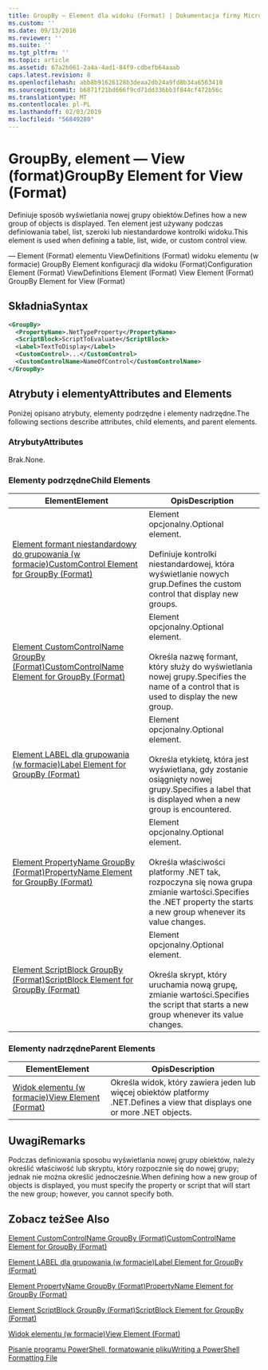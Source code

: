 ```yaml
---
title: GroupBy — Element dla widoku (Format) | Dokumentacja firmy Microsoft
ms.custom: ''
ms.date: 09/13/2016
ms.reviewer: ''
ms.suite: ''
ms.tgt_pltfrm: ''
ms.topic: article
ms.assetid: 67a2b061-2a4a-4ad1-84f9-cdbefb64aaab
caps.latest.revision: 8
ms.openlocfilehash: abb8b91626128b3deaa2db24a9fd8b34a6563410
ms.sourcegitcommit: b6871f21bd666f9cd71dd336bb3f844cf472b56c
ms.translationtype: MT
ms.contentlocale: pl-PL
ms.lasthandoff: 02/03/2019
ms.locfileid: "56849280"
---
```

# <a name="groupby-element-for-view-format"></a><span data-ttu-id="79718-102">GroupBy, element — View (format)</span><span class="sxs-lookup"><span data-stu-id="79718-102">GroupBy Element for View (Format)</span></span>

<span data-ttu-id="79718-103">Definiuje sposób wyświetlania nowej grupy obiektów.</span><span class="sxs-lookup"><span data-stu-id="79718-103">Defines how a new group of objects is displayed.</span></span> <span data-ttu-id="79718-104">Ten element jest używany podczas definiowania tabel, list, szeroki lub niestandardowe kontrolki widoku.</span><span class="sxs-lookup"><span data-stu-id="79718-104">This element is used when defining a table, list, wide, or custom control view.</span></span>

<span data-ttu-id="79718-105">— Element (Format) elementu ViewDefinitions (Format) widoku elementu (w formacie) GroupBy Element konfiguracji dla widoku (Format)</span><span class="sxs-lookup"><span data-stu-id="79718-105">Configuration Element (Format) ViewDefinitions Element (Format) View Element (Format) GroupBy Element for View (Format)</span></span>

## <a name="syntax"></a><span data-ttu-id="79718-106">Składnia</span><span class="sxs-lookup"><span data-stu-id="79718-106">Syntax</span></span>

```xml
<GroupBy>
  <PropertyName>.NetTypeProperty</PropertyName>
  <ScriptBlock>ScriptToEvaluate</ScriptBlock>
  <Label>TextToDisplay</Label>
  <CustomControl>...</CustomControl>
  <CustomControlName>NameOfControl</CustomControlName>
</GroupBy>
```

## <a name="attributes-and-elements"></a><span data-ttu-id="79718-107">Atrybuty i elementy</span><span class="sxs-lookup"><span data-stu-id="79718-107">Attributes and Elements</span></span>

<span data-ttu-id="79718-108">Poniżej opisano atrybuty, elementy podrzędne i elementy nadrzędne.</span><span class="sxs-lookup"><span data-stu-id="79718-108">The following sections describe attributes, child elements, and parent elements.</span></span>

### <a name="attributes"></a><span data-ttu-id="79718-109">Atrybuty</span><span class="sxs-lookup"><span data-stu-id="79718-109">Attributes</span></span>

<span data-ttu-id="79718-110">Brak.</span><span class="sxs-lookup"><span data-stu-id="79718-110">None.</span></span>

### <a name="child-elements"></a><span data-ttu-id="79718-111">Elementy podrzędne</span><span class="sxs-lookup"><span data-stu-id="79718-111">Child Elements</span></span>

|<span data-ttu-id="79718-112">Element</span><span class="sxs-lookup"><span data-stu-id="79718-112">Element</span></span>|<span data-ttu-id="79718-113">Opis</span><span class="sxs-lookup"><span data-stu-id="79718-113">Description</span></span>|
|-------------|-----------------|
|[<span data-ttu-id="79718-114">Element formant niestandardowy do grupowania (w formacie)</span><span class="sxs-lookup"><span data-stu-id="79718-114">CustomControl Element for GroupBy (Format)</span></span>](./customcontrol-element-for-groupby-format.md)|<span data-ttu-id="79718-115">Element opcjonalny.</span><span class="sxs-lookup"><span data-stu-id="79718-115">Optional element.</span></span><br /><br /> <span data-ttu-id="79718-116">Definiuje kontrolki niestandardowej, która wyświetlanie nowych grup.</span><span class="sxs-lookup"><span data-stu-id="79718-116">Defines the custom control that display new groups.</span></span>|
|[<span data-ttu-id="79718-117">Element CustomControlName GroupBy (Format)</span><span class="sxs-lookup"><span data-stu-id="79718-117">CustomControlName Element for GroupBy (Format)</span></span>](./customcontrolname-element-for-groupby-format.md)|<span data-ttu-id="79718-118">Element opcjonalny.</span><span class="sxs-lookup"><span data-stu-id="79718-118">Optional element.</span></span><br /><br /> <span data-ttu-id="79718-119">Określa nazwę formant, który służy do wyświetlania nowej grupy.</span><span class="sxs-lookup"><span data-stu-id="79718-119">Specifies the name of a control that is used to display the new group.</span></span>|
|[<span data-ttu-id="79718-120">Element LABEL dla grupowania (w formacie)</span><span class="sxs-lookup"><span data-stu-id="79718-120">Label Element for GroupBy (Format)</span></span>](./label-element-for-groupby-format.md)|<span data-ttu-id="79718-121">Element opcjonalny.</span><span class="sxs-lookup"><span data-stu-id="79718-121">Optional element.</span></span><br /><br /> <span data-ttu-id="79718-122">Określa etykietę, która jest wyświetlana, gdy zostanie osiągnięty nowej grupy.</span><span class="sxs-lookup"><span data-stu-id="79718-122">Specifies a label that is displayed when a new group is encountered.</span></span>|
|[<span data-ttu-id="79718-123">Element PropertyName GroupBy (Format)</span><span class="sxs-lookup"><span data-stu-id="79718-123">PropertyName Element for GroupBy (Format)</span></span>](./propertyname-element-for-groupby-format.md)|<span data-ttu-id="79718-124">Element opcjonalny.</span><span class="sxs-lookup"><span data-stu-id="79718-124">Optional element.</span></span><br /><br /> <span data-ttu-id="79718-125">Określa właściwości platformy .NET tak, rozpoczyna się nowa grupa zmianie wartości.</span><span class="sxs-lookup"><span data-stu-id="79718-125">Specifies the .NET property the starts a new group whenever its value changes.</span></span>|
|[<span data-ttu-id="79718-126">Element ScriptBlock GroupBy (Format)</span><span class="sxs-lookup"><span data-stu-id="79718-126">ScriptBlock Element for GroupBy (Format)</span></span>](./scriptblock-element-for-groupby-format.md)|<span data-ttu-id="79718-127">Element opcjonalny.</span><span class="sxs-lookup"><span data-stu-id="79718-127">Optional element.</span></span><br /><br /> <span data-ttu-id="79718-128">Określa skrypt, który uruchamia nową grupę, zmianie wartości.</span><span class="sxs-lookup"><span data-stu-id="79718-128">Specifies the script that starts a new group whenever its value changes.</span></span>|

### <a name="parent-elements"></a><span data-ttu-id="79718-129">Elementy nadrzędne</span><span class="sxs-lookup"><span data-stu-id="79718-129">Parent Elements</span></span>

|<span data-ttu-id="79718-130">Element</span><span class="sxs-lookup"><span data-stu-id="79718-130">Element</span></span>|<span data-ttu-id="79718-131">Opis</span><span class="sxs-lookup"><span data-stu-id="79718-131">Description</span></span>|
|-------------|-----------------|
|[<span data-ttu-id="79718-132">Widok elementu (w formacie)</span><span class="sxs-lookup"><span data-stu-id="79718-132">View Element (Format)</span></span>](./view-element-format.md)|<span data-ttu-id="79718-133">Określa widok, który zawiera jeden lub więcej obiektów platformy .NET.</span><span class="sxs-lookup"><span data-stu-id="79718-133">Defines a view that displays one or more .NET objects.</span></span>|

## <a name="remarks"></a><span data-ttu-id="79718-134">Uwagi</span><span class="sxs-lookup"><span data-stu-id="79718-134">Remarks</span></span>

<span data-ttu-id="79718-135">Podczas definiowania sposobu wyświetlania nowej grupy obiektów, należy określić właściwość lub skryptu, który rozpocznie się do nowej grupy; jednak nie można określić jednocześnie.</span><span class="sxs-lookup"><span data-stu-id="79718-135">When defining how a new group of objects is displayed, you must specify the property or script that will start the new group; however, you cannot specify both.</span></span>

## <a name="see-also"></a><span data-ttu-id="79718-136">Zobacz też</span><span class="sxs-lookup"><span data-stu-id="79718-136">See Also</span></span>

[<span data-ttu-id="79718-137">Element CustomControlName GroupBy (Format)</span><span class="sxs-lookup"><span data-stu-id="79718-137">CustomControlName Element for GroupBy (Format)</span></span>](./customcontrolname-element-for-groupby-format.md)

[<span data-ttu-id="79718-138">Element LABEL dla grupowania (w formacie)</span><span class="sxs-lookup"><span data-stu-id="79718-138">Label Element for GroupBy (Format)</span></span>](./label-element-for-groupby-format.md)

[<span data-ttu-id="79718-139">Element PropertyName GroupBy (Format)</span><span class="sxs-lookup"><span data-stu-id="79718-139">PropertyName Element for GroupBy (Format)</span></span>](./propertyname-element-for-groupby-format.md)

[<span data-ttu-id="79718-140">Element ScriptBlock GroupBy (Format)</span><span class="sxs-lookup"><span data-stu-id="79718-140">ScriptBlock Element for GroupBy (Format)</span></span>](./scriptblock-element-for-groupby-format.md)

[<span data-ttu-id="79718-141">Widok elementu (w formacie)</span><span class="sxs-lookup"><span data-stu-id="79718-141">View Element (Format)</span></span>](./view-element-format.md)

[<span data-ttu-id="79718-142">Pisanie programu PowerShell, formatowanie pliku</span><span class="sxs-lookup"><span data-stu-id="79718-142">Writing a PowerShell Formatting File</span></span>](./writing-a-powershell-formatting-file.md)
